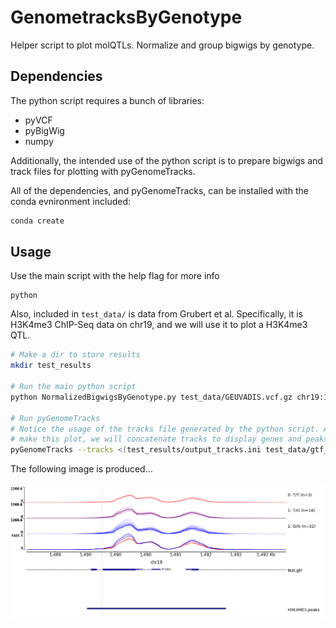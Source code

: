 # GenometracksByGenotype
Helper script to plot molQTLs. Normalize and group bigwigs by genotype.

## Dependencies
The python script requires a bunch of libraries:
- pyVCF
- pyBigWig
- numpy

Additionally, the intended use of the python script is to prepare bigwigs and track files for plotting with pyGenomeTracks.

All of the dependencies, and pyGenomeTracks, can be installed with the conda evnironment included:

```bash
conda create
```

## Usage

Use the main script with the help flag for more info

```
python
```

Also, included in `test_data/` is data from Grubert et al. Specifically, it is H3K4me3 ChIP-Seq data on chr19, and we will use it to plot a H3K4me3 QTL.

```bash
# Make a dir to store results
mkdir test_results

# Run the main python script
python NormalizedBigwigsByGenotype.py test_data/GEUVADIS.vcf.gz chr19:1489771 chr19:1488527-1492832 "test_data/bigwigs/*.bw" --Normalization WholeGenome --BigwigListType GlobPattern --OutputPrefix test_results/ --TracksTemplate tracks_templates/tracks.ini.template3.txt --OutputNormalizedBigwigsPerSample

# Run pyGenomeTracks
# Notice the usage of the tracks file generated by the python script. Also, to
# make this plot, we will concatenate tracks to display genes and peaks.
pyGenomeTracks --tracks <(test_results/output_tracks.ini test_data/gtf_tracks.ini test_data/GruberH3K4me3.tracks.ini) --out test_results/test.pdf --region chr19:1488527-1492832
```

The following image is produced...

![Example plot](images/test.png)

